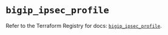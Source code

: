 # `bigip_ipsec_profile`

Refer to the Terraform Registry for docs: [`bigip_ipsec_profile`](https://registry.terraform.io/providers/f5networks/bigip/1.24.1/docs/resources/ipsec_profile).
